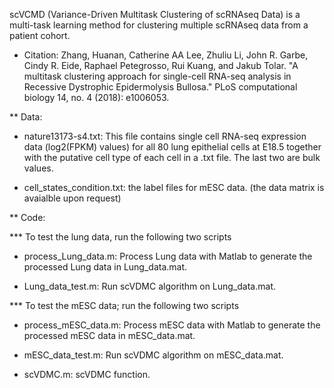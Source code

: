 scVCMD (Variance-Driven Multitask Clustering of scRNAseq Data) is a multi-task learning method for clustering multiple scRNAseq data from a patient cohort.

* Citation: 
Zhang, Huanan, Catherine AA Lee, Zhuliu Li, John R. Garbe, Cindy R. Eide, Raphael Petegrosso, Rui Kuang, and Jakub Tolar. "A multitask clustering approach for single-cell RNA-seq analysis in Recessive Dystrophic Epidermolysis Bullosa." PLoS computational biology 14, no. 4 (2018): e1006053.

** Data:

- nature13173-s4.txt: This file contains single cell RNA-seq expression data (log2(FPKM) values) for all 80 lung epithelial cells at E18.5 together with the   putative cell type of each cell in a .txt file. The last two are bulk values.

- cell_states_condition.txt: the label files for mESC data. (the data matrix is avaialble upon request)

** Code:

*** To test the lung data, run the following two scripts

- process_Lung_data.m: Process Lung data with Matlab to generate the processed Lung data in Lung_data.mat.

- Lung_data_test.m: Run scVDMC algorithm on Lung_data.mat.

*** To test the mESC data; run the following two scripts

- process_mESC_data.m: Process mESC data with Matlab to generate the processed mESC data in mESC_data.mat.

- mESC_data_test.m: Run scVDMC algorithm on mESC_data.mat.

- scVDMC.m: scVDMC function.
